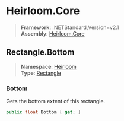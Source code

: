 # Heirloom.Core

> **Framework**: .NETStandard,Version=v2.1  
> **Assembly**: [Heirloom.Core][0]  

## Rectangle.Bottom

> **Namespace**: [Heirloom][0]  
> **Type**: [Rectangle][1]  

### Bottom

Gets the bottom extent of this rectangle.

```cs
public float Bottom { get; }
```

[0]: ../../../Heirloom.Core.md
[1]: ../Rectangle.md

